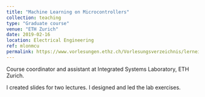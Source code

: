 ```yaml
---
title: "Machine Learning on Microcontrollers"
collection: teaching
type: "Graduate course"
venue: "ETH Zurich"
date: 2019-02-16
location: Electrical Engineering
ref: mlonmcu
permalink: https://www.vorlesungen.ethz.ch/Vorlesungsverzeichnis/lerneinheit.view?semkez=2019S&lerneinheitId=129918&lang=en
---
```


Course coordinator and assistant at Integrated Systems Laboratory, ETH Zurich.

I created slides for two lectures. I designed and led the lab exercises.
